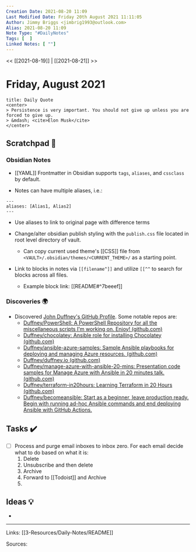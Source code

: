 ```yaml
---
Creation Date: 2021-08-20 11:09
Last Modified Date: Friday 20th August 2021 11:11:05
Author: Jimmy Briggs <jimbrig1993@outlook.com>
Alias: 2021-08-20 11:09
Note Type: "#DailyNotes"
Tags: [  ]
Linked Notes: [ ""]
---
```


<< [[2021-08-19]] | [[2021-08-21]] >>

# Friday, August 2021

```ad-quote
title: Daily Quote
<center>
> Persistence is very important. You should not give up unless you are forced to give up.
> &mdash; <cite>Elon Musk</cite>
</center>
```

## Scratchpad 📝

### Obsidian Notes

- [[YAML]] Frontmatter in Obsidian supports `tags`, `aliases`, and `cssclass` by default.

-  Notes can have multiple aliases, i.e.:

```
---
aliases: [Alias1, Alias2]
---
```

- Use aliases to link to original page with difference terms


- Change/alter obsidian publish styling with the `publish.css` file located in root level directory of vault.
	- Can copy current used theme's [[CSS]] file from `<VAULT>/.obsidian/themes/<CURRENT_THEME>/` as a starting point.

- Link to blocks in notes via `[[filename^]]` and utilize `[[^^` to search for blocks across all files.
	- Example block link: [[README#^7beeef]]

### Discoveries 🌍

- Discovered [John Duffney's GitHub Profile](https://github.com/duffney). Some notable repos are:
	- [Duffney/PowerShell: A PowerShell Repository for all the miscellaneous scripts I'm working on. Enjoy! (github.com)](https://github.com/Duffney/PowerShell)
	- [Duffney/chocolatey: Ansible role for installing Chocolatey (github.com)](https://github.com/Duffney/chocolatey)
	- [Duffney/ansible-azure-samples: Sample Ansible playbooks for deploying and managing Azure resources. (github.com)](https://github.com/Duffney/ansible-azure-samples)
	- [Duffney/duffney.io (github.com)](https://github.com/Duffney/duffney.io)
	- [Duffney/manage-azure-with-ansible-20-mins: Presentation code samples for Manage Azure with Ansible in 20 minutes talk. (github.com)](https://github.com/Duffney/manage-azure-with-ansible-20-mins)
	- [Duffney/terraform-in20hours: Learning Terraform in 20 Hours (github.com)](https://github.com/Duffney/terraform-in20hours)
	- [Duffney/becomeansible: Start as a beginner, leave production ready. Begin with running ad-hoc Ansible commands and end deploying Ansible with GitHub Actions.](https://github.com/Duffney/becomeansible)

## Tasks ✔️

- [ ] Process and purge email inboxes to inbox zero. For each email decide what to do based on what it is:
	1. Delete
	2. Unsubscribe and then delete
	3. Archive
	4. Forward to [[Todoist]] and Archive
	5. 


## Ideas 💡

-

***

Links: [[3-Resources/Daily-Notes/README]]

Sources:
